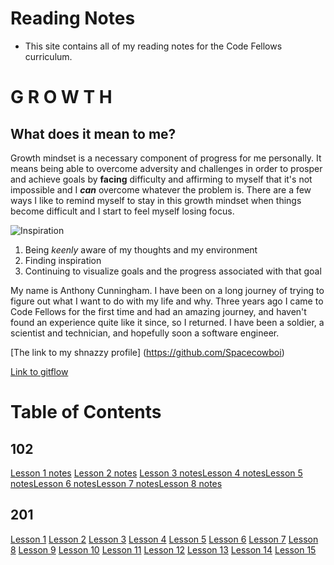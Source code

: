 # Reading Notes
* This site contains all of my reading notes for the Code Fellows curriculum. 

# G R O W T H

## What does it mean to me?

  Growth mindset is a necessary component of progress for me personally. It means being able to overcome adversity and challenges in order to prosper and achieve goals by **facing** difficulty and affirming to myself that it's not impossible and I **_can_** overcome whatever the problem is. There are a few ways I like to remind myself to stay in this growth mindset when things become difficult and I start to feel myself losing focus.

  ![Inspiration](https://i.pinimg.com/originals/39/16/6e/39166ee335ceb3d5fe9f43906974faf0.jpg)

  1. Being _keenly_ aware of my thoughts and my environment
  2. Finding inspiration
  3. Continuing to visualize goals and the progress associated with that goal

  My name is Anthony Cunningham. I have been on a long journey of trying to figure out what I want to do with my life and why. Three years ago I came to Code Fellows for the first time and had an amazing journey, and haven't found an experience quite like it since, so I returned. I have been a soldier, a scientist and technician, and hopefully soon a software engineer.

 [The link to my shnazzy profile] (https://github.com/Spacecowboi)
 
[Link to gitflow](https://github.com/Spacecowboi/Reading-notesv2/blob/main/Git.md)

# Table of Contents

## 102
  [Lesson 1 notes](./102/lesson1.md)
  [Lesson 2 notes](./102/lesson2.md)
  [Lesson 3 notes](./102/lesson3.md)[Lesson 4 notes](./102/lesson4.md)[Lesson 5 notes](./102/lesson5.md)[Lesson 6 notes](./102/lesson6.md)[Lesson 7 notes](./102/lesson7.md)[Lesson 8 notes](./102/lesson8.md)

## 201
  [Lesson 1](./201/lesson1.md)
  [Lesson 2](./201/lesson2.md)
  [Lesson 3](./201/lesson3.md)
  [Lesson 4](./201/lesson4.md)
  [Lesson 5](./201/lesson5.md)
  [Lesson 6](./201/lesson6.md)
  [Lesson 7](./201/lesson7.md)
  [Lesson 8](./201/lesson8.md)
  [Lesson 9](./201/lesson9.md)
  [Lesson 10](./201/lesson10.md)
  [Lesson 11](./201/lesson11.md)
  [Lesson 12](./201/lesson12.md)
  [Lesson 13](./201/lesson13.md)
  [Lesson 14](./201/lesson14.md)
  [Lesson 15](./201/lesson15.md)